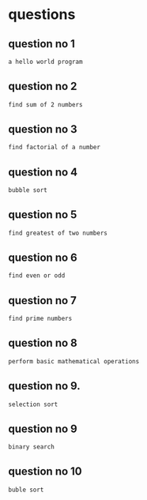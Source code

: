 # questions
## question no 1
```markdown
a hello world program
```

## question no 2
```markdown
find sum of 2 numbers
```

## question no 3
```markdown
find factorial of a number
```

## question no 4
```markdown
bubble sort
```

## question no 5
```markdown
find greatest of two numbers
```

## question no 6
```markdown
find even or odd
```

## question no 7
```markdown
find prime numbers
```

## question no 8
```markdown
perform basic mathematical operations
```
## question no 9.
```markdown
selection sort
```
## question no 9
```markdown
binary search
```
## question no 10
```markdown
buble sort
```
